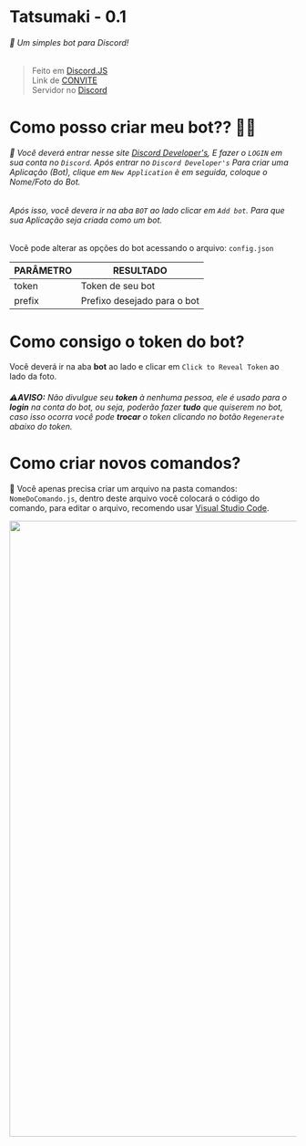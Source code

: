 
# Tatsumaki - 0.1

###### 💁‍ Um simples bot para Discord!
> Feito em [Discord.JS](https://discord.js.org/#/docs)                                                                            
> Link de [CONVITE](https://discordapp.com/api/oauth2/authorize?client_id=677935017153921076&permissions=8&scope=bot)                                                                            
> Servidor no [Discord](https://discord.gg/ET6vxew)                                                                        


# Como posso criar meu bot?? 🤔🤔

###### 💁‍ Você deverá entrar nesse site [Discord Developer's](https://discordapp.com/developers/applications/), E fazer o `LOGIN` em sua conta no `Discord`. Após entrar no `Discord Developer's` Para criar uma Aplicação (Bot), clique em `New Application` è em seguida, coloque o Nome/Foto do Bot. <h6> Após isso, você devera ir na aba `BOT` ao lado clicar em `Add bot`. Para que sua Aplicação seja criada como um bot.
  
  
Você pode alterar as opções do bot acessando o arquivo: `config.json`
  
   PARÂMETRO | RESULTADO
------------ | -------------
token | Token de seu bot
prefix | Prefixo desejado para o bot

# Como consigo o token do bot?

Você deverá ir na aba **bot** ao lado e clicar em `Click to Reveal Token` ao lado da foto.<h6>⚠**AVISO:** Não divulgue seu **token** à nenhuma pessoa, ele é usado para o **login** na conta do bot, ou seja, poderão fazer **tudo** que quiserem no bot, caso isso ocorra você pode **trocar** o token clicando no botão `Regenerate` abaixo do token.


# Como criar novos comandos?

👾 Você apenas precisa criar um arquivo na pasta comandos: `NomeDoComando.js`, dentro deste arquivo você colocará o código do comando, para editar o arquivo, recomendo usar [Visual Studio Code](https://code.visualstudio.com/).

<p align="center">
  <img src="https://i.imgur.com/ho44AKX.gif" width="1080"/>
</p>
